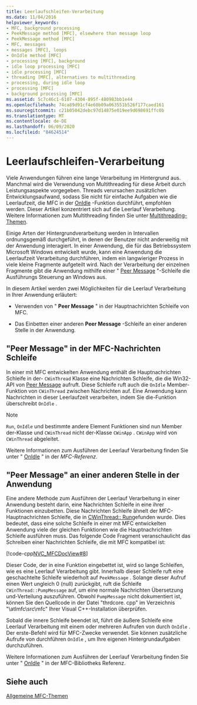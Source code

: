 ```yaml
---
title: Leerlaufschleifen-Verarbeitung
ms.date: 11/04/2016
helpviewer_keywords:
- MFC, background processing
- PeekMessage method [MFC], elsewhere than message loop
- PeekMessage method [MFC]
- MFC, messages
- messages [MFC], loops
- OnIdle method [MFC]
- processing [MFC], background
- idle loop processing [MFC]
- idle processing [MFC]
- threading [MFC], alternatives to multithreading
- processing, during idle loop
- processing [MFC]
- background processing [MFC]
ms.assetid: 5c7c46c1-6107-4304-895f-480983bb1e44
ms.openlocfilehash: 74ca89d91cf4e60b09a063551b526f177caed161
ms.sourcegitcommit: c21b05042debc97d14875e019ee9d698691ffc0b
ms.translationtype: MT
ms.contentlocale: de-DE
ms.lasthandoff: 06/09/2020
ms.locfileid: "84624514"
---
```

# <a name="idle-loop-processing"></a>Leerlaufschleifen-Verarbeitung

Viele Anwendungen führen eine lange Verarbeitung im Hintergrund aus. Manchmal wird die Verwendung von Multithreading für diese Arbeit durch Leistungsaspekte vorgegeben. Threads verursachen zusätzlichen Entwicklungsaufwand, sodass Sie nicht für einfache Aufgaben wie die Leerlaufzeit, die MFC in der [OnIdle](reference/cwinthread-class.md#onidle) -Funktion durchführt, empfohlen werden. Dieser Artikel konzentriert sich auf die Leerlauf Verarbeitung. Weitere Informationen zum Multithreading finden Sie unter [Multithreading-Themen](../parallel/multithreading-support-for-older-code-visual-cpp.md).

Einige Arten der Hintergrundverarbeitung werden in Intervallen ordnungsgemäß durchgeführt, in denen der Benutzer nicht anderweitig mit der Anwendung interagiert. In einer Anwendung, die für das Betriebssystem Microsoft Windows entwickelt wurde, kann eine Anwendung die Leerlaufzeit Verarbeitung durchführen, indem ein langwieriger Prozess in viele kleine Fragmente aufgeteilt wird. Nach der Verarbeitung der einzelnen Fragmente gibt die Anwendung mithilfe einer " [Peer Message](/windows/win32/api/winuser/nf-winuser-peekmessagew) "-Schleife die Ausführungs Steuerung an Windows aus.

In diesem Artikel werden zwei Möglichkeiten für die Leerlauf Verarbeitung in Ihrer Anwendung erläutert:

- Verwenden von " **Peer Message** " in der Hauptnachrichten Schleife von MFC.

- Das Einbetten einer anderen **Peer Message** -Schleife an einer anderen Stelle in der Anwendung.

## <a name="peekmessage-in-the-mfc-message-loop"></a><a name="_core_peekmessage_in_the_mfc_message_loop"></a>"Peer Message" in der MFC-Nachrichten Schleife

In einer mit MFC entwickelten Anwendung enthält die Hauptnachrichten Schleife in der- `CWinThread` Klasse eine Nachrichten Schleife, die die Win32-API von [Peer Message](/windows/win32/api/winuser/nf-winuser-peekmessagew) aufruft. Diese Schleife ruft auch die `OnIdle` Member-Funktion von `CWinThread` zwischen Nachrichten auf. Eine Anwendung kann Nachrichten in dieser Leerlaufzeit verarbeiten, indem Sie die-Funktion überschreibt `OnIdle` .

> [!NOTE]
> `Run`, `OnIdle` und bestimmte andere Element Funktionen sind nun Member der-Klasse und `CWinThread` nicht der-Klasse `CWinApp` . `CWinApp` wird von `CWinThread` abgeleitet.

Weitere Informationen zum Ausführen der Leerlauf Verarbeitung finden Sie unter " [OnIdle](reference/cwinthread-class.md#onidle) " in der *MFC-Referenz*.

## <a name="peekmessage-elsewhere-in-your-application"></a><a name="_core_peekmessage_elsewhere_in_your_application"></a>"Peer Message" an einer anderen Stelle in der Anwendung

Eine andere Methode zum Ausführen der Leerlauf Verarbeitung in einer Anwendung besteht darin, eine Nachrichten Schleife in eine ihrer Funktionen einzubetten. Diese Nachrichten Schleife ähnelt der MFC-Hauptnachrichten Schleife, die in [CWinThread:: Run](reference/cwinthread-class.md#run)gefunden wurde. Dies bedeutet, dass eine solche Schleife in einer mit MFC entwickelten Anwendung viele der gleichen Funktionen wie die Hauptnachrichten Schleife ausführen muss. Das folgende Code Fragment veranschaulicht das Schreiben einer Nachrichten Schleife, die mit MFC kompatibel ist:

[!code-cpp[NVC_MFCDocView#8](codesnippet/cpp/idle-loop-processing_1.cpp)]

Dieser Code, der in eine Funktion eingebettet ist, wird so lange Schleifen, wie es eine Leerlauf Verarbeitung gibt. Innerhalb dieser Schleife ruft eine geschachtelte Schleife wiederholt auf `PeekMessage` . Solange dieser Aufruf einen Wert ungleich 0 (null) zurückgibt, ruft die Schleife `CWinThread::PumpMessage` auf, um eine normale Nachrichten Übersetzung und-Verteilung auszuführen. Obwohl `PumpMessage` nicht dokumentiert ist, können Sie den Quellcode in der Datei "thrdcore. cpp" im Verzeichnis "\atlmfc\src\mfc" Ihrer Visual C++-Installation überprüfen.

Sobald die innere Schleife beendet ist, führt die äußere Schleife eine Leerlauf Verarbeitung mit einem oder mehreren Aufrufen von durch `OnIdle` . Der erste-Befehl wird für MFC-Zwecke verwendet. Sie können zusätzliche Aufrufe von durchführen `OnIdle` , um Ihre eigenen Hintergrundaufgaben durchzuführen.

Weitere Informationen zum Ausführen der Leerlauf Verarbeitung finden Sie unter " [OnIdle](reference/cwinthread-class.md#onidle) " in der MFC-Bibliotheks Referenz.

## <a name="see-also"></a>Siehe auch

[Allgemeine MFC-Themen](general-mfc-topics.md)
